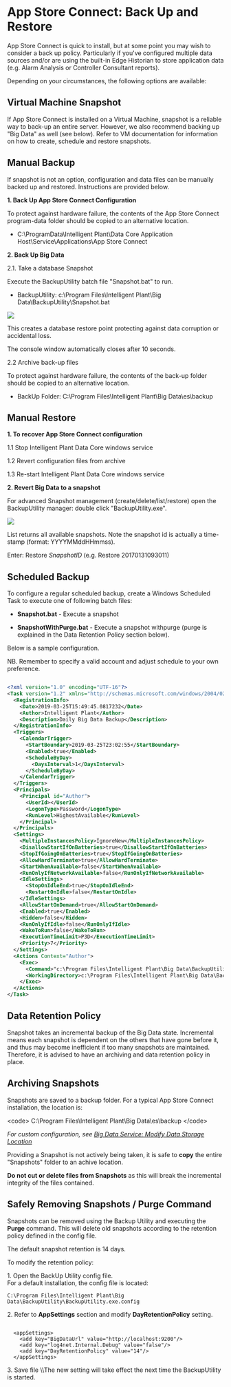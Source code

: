 # App Store Connect: Back Up and Restore

App Store Connect is quick to install, but at some point you may wish to
consider a back up policy. Particularly if you've configured multiple
data sources and/or are using the built-in Edge Historian to store
application data (e.g. Alarm Analysis or Controller Consultant reports).

Depending on your circumstances, the following options are available:

## Virtual Machine Snapshot

If App Store Connect is installed on a Virtual Machine, snapshot is a
reliable way to back-up an entire server. However, we also recommend
backing up "Big Data" as well (see below). Refer to VM documentation for
information on how to create, schedule and restore snapshots.

## Manual Backup

If snapshot is not an option, configuration and data files can be
manually backed up and restored. Instructions are provided below.

**1. Back Up App Store Connect Configuration**

To protect against hardware failure, the contents of the App Store
Connect program-data folder should be copied to an alternative location.

  - C:\\ProgramData\\Intelligent Plant\\Data Core Application
    Host\\Service\\Applications\\App Store Connect

**2. Back Up Big Data**

2.1. Take a database Snapshot

Execute the BackupUtility batch file "Snapshot.bat" to run.

  - BackupUtility: c:\\Program Files\\Intelligent Plant\\Big
    Data\\BackupUtility\\Snapshot.bat

![](/app_store_connect/backup01.png)

This creates a database restore point protecting against data corruption
or accidental loss.

The console window automatically closes after 10 seconds.

2.2 Archive back-up files

To protect against hardware failure, the contents of the back-up folder
should be copied to an alternative location.

  - BackUp Folder: C:\\Program Files\\Intelligent Plant\\Big
    Data\\es\\backup

## Manual Restore

**1. To recover App Store Connect configuration**

1.1 Stop Intelligent Plant Data Core windows service

1.2 Revert configuration files from archive

1.3 Re-start Intelligent Plant Data Core windows service

**2. Revert Big Data to a snapshot**

For advanced Snapshot management (create/delete/list/restore) open the
BackupUtility manager: double click "BackupUtility.exe".

![](/app_store_connect/backup04.png)

List returns all available snapshots. Note the snapshot id is actually a
time-stamp (format: YYYYMMddHHmmss).

Enter: Restore *SnapshotID* (e.g. Restore 20170131093011)

## Scheduled Backup

To configure a regular scheduled backup, create a Windows Scheduled Task
to execute one of following batch files:

  - **Snapshot.bat** - Execute a snapshot

<!-- end list -->

  - **SnapshotWithPurge.bat** - Execute a snapshot withpurge (purge is
    explained in the Data Retention Policy section below).

Below is a sample configuration.

NB. Remember to specify a valid account and adjust schedule to your own
preference.

``` xml

<?xml version="1.0" encoding="UTF-16"?>
<Task version="1.2" xmlns="http://schemas.microsoft.com/windows/2004/02/mit/task">
  <RegistrationInfo>
    <Date>2019-03-25T15:49:45.0817232</Date>
    <Author>Intelligent Plant</Author>
    <Description>Daily Big Data Backup</Description>
  </RegistrationInfo>
  <Triggers>
    <CalendarTrigger>
      <StartBoundary>2019-03-25T23:02:55</StartBoundary>
      <Enabled>true</Enabled>
      <ScheduleByDay>
        <DaysInterval>1</DaysInterval>
      </ScheduleByDay>
    </CalendarTrigger>
  </Triggers>
  <Principals>
    <Principal id="Author">
      <UserId></UserId>
      <LogonType>Password</LogonType>
      <RunLevel>HighestAvailable</RunLevel>
    </Principal>
  </Principals>
  <Settings>
    <MultipleInstancesPolicy>IgnoreNew</MultipleInstancesPolicy>
    <DisallowStartIfOnBatteries>true</DisallowStartIfOnBatteries>
    <StopIfGoingOnBatteries>true</StopIfGoingOnBatteries>
    <AllowHardTerminate>true</AllowHardTerminate>
    <StartWhenAvailable>false</StartWhenAvailable>
    <RunOnlyIfNetworkAvailable>false</RunOnlyIfNetworkAvailable>
    <IdleSettings>
      <StopOnIdleEnd>true</StopOnIdleEnd>
      <RestartOnIdle>false</RestartOnIdle>
    </IdleSettings>
    <AllowStartOnDemand>true</AllowStartOnDemand>
    <Enabled>true</Enabled>
    <Hidden>false</Hidden>
    <RunOnlyIfIdle>false</RunOnlyIfIdle>
    <WakeToRun>false</WakeToRun>
    <ExecutionTimeLimit>P3D</ExecutionTimeLimit>
    <Priority>7</Priority>
  </Settings>
  <Actions Context="Author">
    <Exec>
      <Command>"c:\Program Files\Intelligent Plant\Big Data\BackupUtility\SnapshotWithPurge.bat"</Command>
      <WorkingDirectory>c:\Program Files\Intelligent Plant\Big Data\BackupUtility</WorkingDirectory>
    </Exec>
  </Actions>
</Task>

```

## Data Retention Policy

Snapshot takes an incremental backup of the Big Data state. Incremental
means each snapshot is dependent on the others that have gone before it,
and thus may become inefficient if too many snapshots are maintained.
Therefore, it is advised to have an archiving and data retention policy
in place.

## Archiving Snapshots

Snapshots are saved to a backup folder. For a typical App Store Connect
installation, the location is:

\<code\> C:\\Program Files\\Intelligent Plant\\Big Data\\es\\backup
\</code\>

*For custom configuration, see [Big Data Service: Modify Data Storage
Location](/big_data_service/modify_data_storage_location)*

Providing a Snapshot is not actively being taken, it is safe to **copy**
the entire "Snapshots" folder to an achive location.

**Do not cut or delete files from Snapshots** as this will break the
incremental integrity of the files contained.

## Safely Removing Snapshots / Purge Command

Snapshots can be removed using the Backup Utility and executing the
**Purge** command. This will delete old snapshots according to the
retention policy defined in the config file.

The default snapshot retention is 14 days.

To modify the retention policy:

1\. Open the BackUp Utility config file.  
For a default installation, the config file is located:

    C:\Program Files\Intelligent Plant\Big Data\BackupUtility\BackupUtility.exe.config

2\. Refer to **AppSettings** section and modify **DayRetentionPolicy**
setting.

``` 

  <appSettings>
    <add key="BigDataUrl" value="http://localhost:9200"/>
    <add key="log4net.Internal.Debug" value="false"/>
    <add key="DayRetentionPolicy" value="14"/>
  </appSettings>

```

3\. Save file \\\\The new setting will take effect the next time the
BackupUtility is started.
